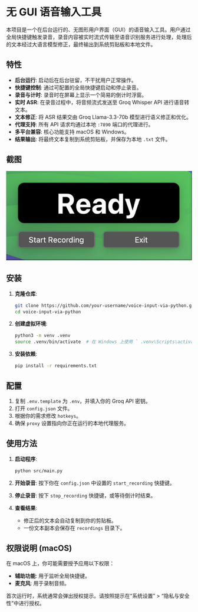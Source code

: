 # 无 GUI 语音输入工具

本项目是一个在后台运行的、无图形用户界面（GUI）的语音输入工具。用户通过全局快捷键触发录音，录音内容被实时流式传输至语音识别服务进行处理，处理后的文本经过大语言模型修正，最终输出到系统剪贴板和本地文件。

## 特性

- **后台运行**: 启动后在后台驻留，不干扰用户正常操作。
- **快捷键控制**: 通过可配置的全局快捷键启动和停止录音。
- **录音与计时**: 录音时在屏幕上显示一个简易的倒计时浮窗。
- **实时 ASR**: 在录音过程中，将音频流式发送至 Groq Whisper API 进行语音转文本。
- **文本修正**: 将 ASR 结果交由 Groq Llama-3.3-70b 模型进行语义修正和优化。
- **代理支持**: 所有 API 请求均通过本地 `:7890` 端口的代理进行。
- **多平台兼容**: 核心功能支持 macOS 和 Windows。
- **结果输出**: 将最终文本复制到系统剪贴板，并保存为本地 `.txt` 文件。

## 截图

![截图](screenshot.png)

## 安装

1.  **克隆仓库**:
    ```bash
    git clone https://github.com/your-username/voice-input-via-python.git
    cd voice-input-via-python
    ```

2.  **创建虚拟环境**:
    ```bash
    python3 -m venv .venv
    source .venv/bin/activate  # 在 Windows 上使用 ` .venv\Scripts\activate`
    ```

3.  **安装依赖**:
    ```bash
    pip install -r requirements.txt
    ```

## 配置

1.  复制 `.env.template` 为 `.env`，并填入你的 Groq API 密钥。
2.  打开 `config.json` 文件。
3.  根据你的需求修改 `hotkeys`。
4.  确保 `proxy` 设置指向你正在运行的本地代理服务。

## 使用方法

1.  **启动程序**:
    ```bash
    python src/main.py
    ```

2.  **开始录音**: 按下你在 `config.json` 中设置的 `start_recording` 快捷键。
3.  **停止录音**: 按下 `stop_recording` 快捷键，或等待倒计时结束。
4.  **查看结果**:
    -   修正后的文本会自动复制到你的剪贴板。
    -   一份文本副本会保存在 `recordings` 目录下。

## 权限说明 (macOS)

在 macOS 上，你可能需要授予应用以下权限：
-   **辅助功能**: 用于监听全局快捷键。
-   **麦克风**: 用于录制音频。

首次运行时，系统通常会弹出授权提示。请按照提示在“系统设置” > “隐私与安全性”中进行授权。